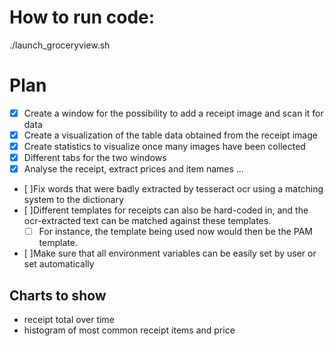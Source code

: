 # How to run code:
./launch_groceryview.sh

# Plan
- [x] Create a window for the possibility to add a receipt image and scan it for data
- [x] Create a visualization of the table data obtained from the receipt image
- [x] Create statistics to visualize once many images have been collected
- [x] Different tabs for the two windows
- [x] Analyse the receipt, extract prices and item names ...
- [ ]Fix words that were badly extracted by tesseract ocr using a matching system to the dictionary
- [ ]Different templates for receipts can also be hard-coded in, and the ocr-extracted text can be matched against these templates.
    - [ ] For instance, the template being used now would then be the PAM template.
- [ ]Make sure that all environment variables can be easily set by user or set automatically

## Charts to show
- receipt total over time
- histogram of most common receipt items and price



